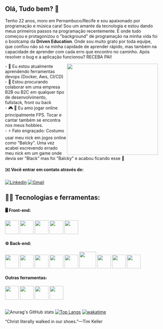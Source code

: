 ## Olá, Tudo bem? 👋

Tenho 22 anos, moro em Pernambuco/Recife e sou apaixonado por programação e música cara! Sou um amante da tecnologia e estou dando meus primeiros passos na programação recentemente. E onde tudo começou e protagonizou o "background" de programação na minha vida foi o bootcamp da **Driven Education**. Onde sou muito grato por toda equipe, que confiou não só na minha capidade de aprender rápido, mas também na capacidade de aprender com cada erro que encontro no caminho. Após resolver o bug e a aplicação funcionou? RECEBA PAI!


<div display="flex">
<img align="right" width='300px' src="https://media.tenor.com/IkETK1qP31IAAAAS/receba-luva-de-pedreiro.gif" />
<p>
  - 🔭 Eu estou atualmente aprendendo ferramentas devops (Docker, Aws, CI/CD) </br>
  - 🔎 Estou procurando colaborar em uma empresa B2B ou B2C em qualquer tipo de desenvolvimento, fullstack, front ou back </br>
  - 🎮 🎸 Eu amo jogar online principalmente FPS. Tocar e cantar também se encontra nos meus hobbies. </br>
  - ⚡ Fato engraçado: Costumo usar meu nick em jogos online como "Balcky". Uma vez acabei escrevendo errado meu nick em um game onde devia ser "Black" mas foi "Balcky" e acabou ficando esse 🤣
</p>
</div>


#### ✉️ Você entrar em contato através de: </br>
[![Linkedin](https://img.shields.io/badge/LinkedIn-0077B5?style=for-the-badge&logo=linkedin&logoColor=white)](https://www.linkedin.com/in/matheusbalcky/) [![Gmail](https://img.shields.io/badge/Gmail-D14836?style=for-the-badge&logo=gmail&logoColor=white)](matheuscabal821@gmail.com)

</hr>

## 👨‍💻 Tecnologias e ferramentas:

#### 🖥️ Front-end:
<div style="display: inline-block">
<img width='45px' src="https://cdn.jsdelivr.net/gh/devicons/devicon/icons/html5/html5-original.svg" />
<img width='45px' src="https://cdn.jsdelivr.net/gh/devicons/devicon/icons/css3/css3-original.svg" />    
<img width='45px' src="https://cdn.jsdelivr.net/gh/devicons/devicon/icons/javascript/javascript-original.svg" />
<img width='45px' src="https://cdn.jsdelivr.net/gh/devicons/devicon/icons/react/react-original.svg" />
<img width='45px' src="https://cdn.jsdelivr.net/gh/devicons/devicon/icons/tailwindcss/tailwindcss-original-wordmark.svg" />
</div>

#### ⚙️ Back-end:
<div style="display: inline-block">
<img width='45px' src="https://cdn.jsdelivr.net/gh/devicons/devicon/icons/nodejs/nodejs-original.svg" />
<img width='45px' src="https://cdn.jsdelivr.net/gh/devicons/devicon/icons/express/express-original.svg" />
<img width='45px' src="https://cdn.jsdelivr.net/gh/devicons/devicon/icons/mongodb/mongodb-original-wordmark.svg" />  
<img width='45px' src="https://cdn.jsdelivr.net/gh/devicons/devicon/icons/postgresql/postgresql-original-wordmark.svg" />
<img width='45px' src="https://cdn.jsdelivr.net/gh/devicons/devicon/icons/typescript/typescript-original.svg" />
<img width='55px' src="https://cdn.worldvectorlogo.com/logos/prisma-2.svg" />
<img width='45px' src="https://cdn.jsdelivr.net/gh/devicons/devicon/icons/docker/docker-original.svg" />
<img width='45px' src="https://cdn.jsdelivr.net/gh/devicons/devicon/icons/jest/jest-plain.svg" />
<img width='45px' src="https://cdn.jsdelivr.net/gh/devicons/devicon/icons/amazonwebservices/amazonwebservices-original-wordmark.svg" />
</div>

#### Outras ferramentas:
<div style="display: inline-block">
<img width='45px' src="https://cdn.jsdelivr.net/gh/devicons/devicon/icons/figma/figma-original.svg" />
<img width='45px' src="https://cdn.jsdelivr.net/gh/devicons/devicon/icons/npm/npm-original-wordmark.svg" />
<img width='45px' src="https://cdn.jsdelivr.net/gh/devicons/devicon/icons/git/git-original.svg" />
<img width='45px' src="https://cdn.jsdelivr.net/gh/devicons/devicon/icons/slack/slack-original.svg" />
</div>

##
![Anurag's GitHub stats](https://github-readme-stats.vercel.app/api?username=MatheusBalcky&show_icons=true&theme=transparent)
[![Top Langs](https://github-readme-stats.vercel.app/api/top-langs/?username=MatheusBalcky&layout=compact)](https://github.com/MatheusBalcky/github-readme-stats)
[![wakatime](https://wakatime.com/badge/user/9b93ee4e-7aba-41dd-b467-4aa22a90e7f5.svg)](https://wakatime.com/@9b93ee4e-7aba-41dd-b467-4aa22a90e7f5)

 “Christ literally walked in our shoes.”—Tim Keller
